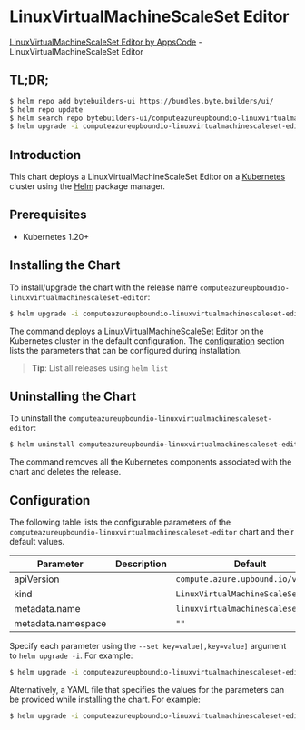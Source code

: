 # LinuxVirtualMachineScaleSet Editor

[LinuxVirtualMachineScaleSet Editor by AppsCode](https://byte.builders) - LinuxVirtualMachineScaleSet Editor

## TL;DR;

```bash
$ helm repo add bytebuilders-ui https://bundles.byte.builders/ui/
$ helm repo update
$ helm search repo bytebuilders-ui/computeazureupboundio-linuxvirtualmachinescaleset-editor --version=v0.4.18
$ helm upgrade -i computeazureupboundio-linuxvirtualmachinescaleset-editor bytebuilders-ui/computeazureupboundio-linuxvirtualmachinescaleset-editor -n default --create-namespace --version=v0.4.18
```

## Introduction

This chart deploys a LinuxVirtualMachineScaleSet Editor on a [Kubernetes](http://kubernetes.io) cluster using the [Helm](https://helm.sh) package manager.

## Prerequisites

- Kubernetes 1.20+

## Installing the Chart

To install/upgrade the chart with the release name `computeazureupboundio-linuxvirtualmachinescaleset-editor`:

```bash
$ helm upgrade -i computeazureupboundio-linuxvirtualmachinescaleset-editor bytebuilders-ui/computeazureupboundio-linuxvirtualmachinescaleset-editor -n default --create-namespace --version=v0.4.18
```

The command deploys a LinuxVirtualMachineScaleSet Editor on the Kubernetes cluster in the default configuration. The [configuration](#configuration) section lists the parameters that can be configured during installation.

> **Tip**: List all releases using `helm list`

## Uninstalling the Chart

To uninstall the `computeazureupboundio-linuxvirtualmachinescaleset-editor`:

```bash
$ helm uninstall computeazureupboundio-linuxvirtualmachinescaleset-editor -n default
```

The command removes all the Kubernetes components associated with the chart and deletes the release.

## Configuration

The following table lists the configurable parameters of the `computeazureupboundio-linuxvirtualmachinescaleset-editor` chart and their default values.

|     Parameter      | Description |                    Default                    |
|--------------------|-------------|-----------------------------------------------|
| apiVersion         |             | <code>compute.azure.upbound.io/v1beta1</code> |
| kind               |             | <code>LinuxVirtualMachineScaleSet</code>      |
| metadata.name      |             | <code>linuxvirtualmachinescaleset</code>      |
| metadata.namespace |             | <code>""</code>                               |


Specify each parameter using the `--set key=value[,key=value]` argument to `helm upgrade -i`. For example:

```bash
$ helm upgrade -i computeazureupboundio-linuxvirtualmachinescaleset-editor bytebuilders-ui/computeazureupboundio-linuxvirtualmachinescaleset-editor -n default --create-namespace --version=v0.4.18 --set apiVersion=compute.azure.upbound.io/v1beta1
```

Alternatively, a YAML file that specifies the values for the parameters can be provided while
installing the chart. For example:

```bash
$ helm upgrade -i computeazureupboundio-linuxvirtualmachinescaleset-editor bytebuilders-ui/computeazureupboundio-linuxvirtualmachinescaleset-editor -n default --create-namespace --version=v0.4.18 --values values.yaml
```
